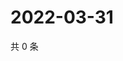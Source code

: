 # 2022-03-31

共 0 条

<!-- BEGIN WEIBO -->
<!-- 最后更新时间 Thu Mar 31 2022 17:16:07 GMT+0800 (China Standard Time) -->

<!-- END WEIBO -->
